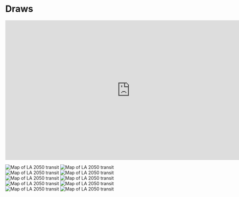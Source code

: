 # Draws

<html>
<iframe width="779" height="438" src="https://www.youtube.com/embed/qt6aOic4OXk" frameborder="0" allow="accelerometer; autoplay; clipboard-write; encrypted-media; gyroscope; picture-in-picture" allowfullscreen></iframe></html>

![Map of LA 2050 transit](./media/draws/19-bikers.jpg)
![Map of LA 2050 transit](./media/draws/poster-tattoo.jpg)
![Map of LA 2050 transit](./media/draws/19-red.jpg)
![Map of LA 2050 transit](./media/draws/poster-neckout.jpg)
![Map of LA 2050 transit](./media/draws/poster-builder.jpg)
![Map of LA 2050 transit](./media/draws/poster-plants.jpg)
![Map of LA 2050 transit](./media/draws/sights-fir.jpg)
![Map of LA 2050 transit](./media/draws/sights-des.jpg)
![Map of LA 2050 transit](./media/draws/sights-big.jpg)
![Map of LA 2050 transit](./media/draws/19-drinks.jpg)
